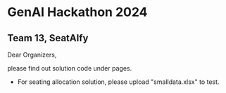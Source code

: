 # GenAI Hackathon 2024
## Team 13, SeatAIfy

Dear Organizers,

please find out solution code under pages.

- For seating allocation solution, please upload "smalldata.xlsx" to test.

